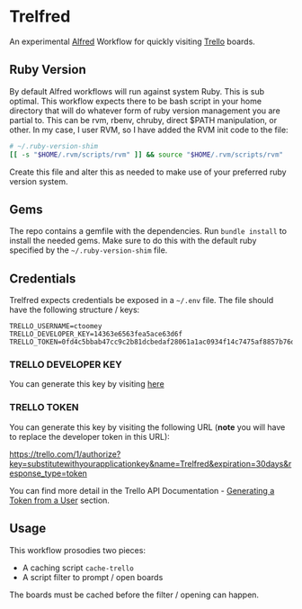 Trelfred
========

An experimental [Alfred][] Workflow for quickly visiting [Trello][] boards.

[Alfred]: http://www.alfredapp.com/
[Trello]: https://trello.com/

Ruby Version
------------

By default Alfred workflows will run against system Ruby. This is sub optimal.
This workflow expects there to be bash script in your home directory that will
do whatever form of ruby version management you are partial to. This can be
rvm, rbenv, chruby, direct $PATH manipulation, or other. In my case, I user
RVM, so I have added the RVM init code to the file:

``` bash
# ~/.ruby-version-shim
[[ -s "$HOME/.rvm/scripts/rvm" ]] && source "$HOME/.rvm/scripts/rvm"
```

Create this file and alter this as needed to make use of your preferred ruby version system.

Gems
----

The repo contains a gemfile with the dependencies. Run `bundle install` to
install the needed gems. Make sure to do this with the default ruby specified
by the `~/.ruby-version-shim` file.

Credentials
-----------

Trelfred expects credentials be exposed in a `~/.env` file. The file should have
the following structure / keys:

``` env
TRELLO_USERNAME=ctoomey
TRELLO_DEVELOPER_KEY=14363e6563fea5ace63d6f
TRELLO_TOKEN=0fd4c5bbab47cc9c2b81dcbedaf28061a1ac0934f14c7475af8857b76de96b99
```

### TRELLO DEVELOPER KEY

You can generate this key by visiting [here](https://trello.com/1/appKey/generate)

### TRELLO TOKEN

You can generate this key by visiting the following URL (**note** you will have
to replace the developer token in this URL):

https://trello.com/1/authorize?key=substitutewithyourapplicationkey&name=Trelfred&expiration=30days&response_type=token

You can find more detail in the Trello API Documentation - [Generating a Token
from a User][] section.

[Generating a Token from a User]: https://trello.com/docs/gettingstarted/index.html#getting-a-token-from-a-user

Usage
-----

This workflow prosodies two pieces:

- A caching script `cache-trello`
- A script filter to prompt / open boards

The boards must be cached before the filter / opening can happen.
